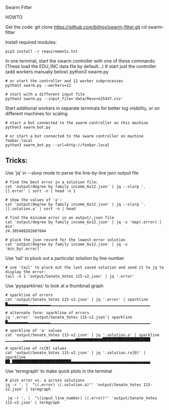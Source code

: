 Swarm Fitter


HOWTO

Get the code:
    git clone https://github.com/billroy/swarm-fitter.git
    cd swarm-fitter

Install required modules:

    pip3 install -r requirements.txt

In one terminal, start the swarm controller with one of these commands:
    (These load the EDU_INC data file by default...)
    # start just the controller (add workers manually below)
    python3 swarm.py

    # or start the controller and 12 worker subprocesses
    python3 swarm.py --workers=12

    # start with a different input file
    python3 swarm.py --input_file='data/Revere254X7.csv'

Start additional workers in separate terminals for better log visibility,
    or on different machines for scaling

    # start a bot connected to the swarm controller on this machine
    python3 swarm_bot.py

    # or start a bot connected to the swarm controller on machine foobar.local
    python3 swarm_bot.py --url=http://foobar.local
    

Tricks:
-------

Use 'jq' in --slurp mode to parse the line-by-line json output file

    # find the best error in a solution file:
    cat 'output/degree by family income_6x12.json' | jq --slurp '.[].error' | sort -n | head -n 1

    # show the values of 'a':
    cat 'output/degree by family income_6x12.json' | jq --slurp '.[].solution.a' | sort -n | head

    # find the minimum error in an output/.json file
    cat 'output/degree by family income_6x12.json' | jq -s 'map(.error) | min'
    24.305480262687844

    # pluck the json record for the lowest-error solution
    cat 'output/degree by family income_6x12.json' | jq -s 'min_by(.error)'   


Use 'tail' to pluck out a particular solution by line number

    # use 'tail' to pluck out the last saved solution and send it to jq to display the error:
    tail -n 1 'output/Senate_Votes 115-v2.json' | jq '.error'

Use 'pysparklines' to look at a thumbnail graph

    # sparkline of errors
    cat 'output/Senate_Votes 115-v2.json' | jq '.error' | sparkline
    ▇▃▃▃▃▃▃▃▃▃▂▂▂▂▂▂▂▂▂▂▁▁▁▁▁▁▁▁▁▁▁▁▁▁▁▁▁▁▁▁▁▁▁▁▁▁▁▁▁▁▁▁▁▁▁▁▁▁▁▁▁▁▁▁

    # alternate form: sparkline of errors
    jq '.error' 'output/Senate_Votes 115-v2.json'| sparkline
    ▇▃▃▃▃▃▃▃▃▃▂▂▂▂▂▂▂▂▂▂▁▁▁▁▁▁▁▁▁▁▁▁▁▁▁▁▁▁▁▁▁▁▁▁▁▁▁▁▁▁▁▁▁▁▁▁▁▁▁▁▁▁▁▁

    # sparkline of 'a' values
    cat 'output/Senate_Votes 115-v2.json' | jq '.solution.a' | sparkline
    ▁▁▁▁▁▁▁▁▂▂▂▂▂▂▂▂▂▂▂▂▄▄▄▄▄▄▄▄▄▄▄▆▆▆▆▆▆▆▆▆▆▆▆█████████████████████

    # sparkline of rx[0] values
    cat 'output/Senate_Votes 115-v2.json' | jq '.solution.rx[0]' | sparkline
    ██▁██████████████████████████▄▄▄▄▄▄▄▄▄▄▄▄▄▄▄▄▄▄▄▄▄▄▄▄▄▄▄▄▄▄▄▄▄▄▄

Use 'termgraph' to make quick plots in the terminal

    # plot error vs. a across solutions
    jq -r '. |  "\(.error) \(.solution.a)"' 'output/Senate_Votes 115-v2.json' | termgraph

     jq -r '. |  "\(input_line_number) \(.error)"' 'output/Senate_Votes 115-v2.json' | termgraph


